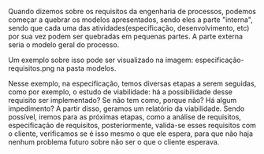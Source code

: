 Quando dizemos sobre os requisitos da engenharia de processos, podemos começar a quebrar os modelos apresentados, sendo eles a parte "interna", sendo que cada uma das atividades(especificação, desenvolvimento, etc) por sua vez podem ser quebradas em pequenas partes. A parte externa seria o modelo geral do processo.

Um exemplo sobre isso pode ser visualizado na imagem: especificação-requisitos.png na pasta modelos.

Nesse exemplo, na especificação, temos diversas etapas a serem seguidas, como por exemplo, o estudo de viabilidade: há a possibilidade desse requisito ser implementado? Se não tem como, porque não? Há algum impedimento? A partir disso, geramos um relatório da viabilidade. Sendo possível, iremos para as próximas etapas, como a análise de requisitos, especificação de requisitos, posteriormente, valida-se esses requisitos com o cliente, verificamos se é isso mesmo o que ele espera, para que não haja nenhum problema futuro sobre não ser o que o cliente esperava.